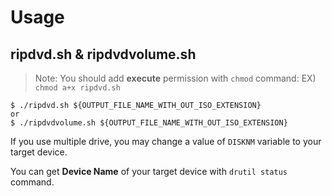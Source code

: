 # Usage

## ripdvd.sh & ripdvdvolume.sh

> Note: You should add **execute** permission with `chmod` command: EX) `chmod a+x ripdvd.sh`

```
$ ./ripdvd.sh ${OUTPUT_FILE_NAME_WITH_OUT_ISO_EXTENSION}
or
$ ./ripdvdvolume.sh ${OUTPUT_FILE_NAME_WITH_OUT_ISO_EXTENSION}
```

If you use multiple drive, you may change a value of `DISKNM` variable to your target device.

You can get **Device Name** of your target device with `drutil status` command.

